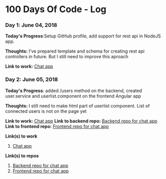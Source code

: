 # 100 Days Of Code - Log

### Day 1: June 04, 2018 

**Today's Progress**:Setup GitHub profile, add support for rest api in NodeJS app.

**Thoughts:** I've prepared template and schema for creating rest api controllers in future. But I still need to improve this aproach

**Link to work:** [Chat app](http://demochat.helper-studio.com)

### Day 2: June 05, 2018 

**Today's Progress**: added /users method on the backend, created user.service and userlist.component on the frontend Angular app

**Thoughts:** I still need to make html part of userlist component. List of connected  users is not on the page yet

**Link to work:** [Chat app](http://demochat.helper-studio.com)
**Link to backend repo:** [Backend repo for chat app](https://github.com/HelperStudio/chat-be)
**Link to frontend repo:** [Frontend repo for chat app](https://github.com/HelperStudio/chat-fe)

**Link(s) to work**
1. [Chat app](http://demochat.helper-studio.com)

**Link(s) to repos**
1. [Backend repo for chat app](https://github.com/HelperStudio/chat-be)
2. [Frontend repo for chat app](https://github.com/HelperStudio/chat-fe)
